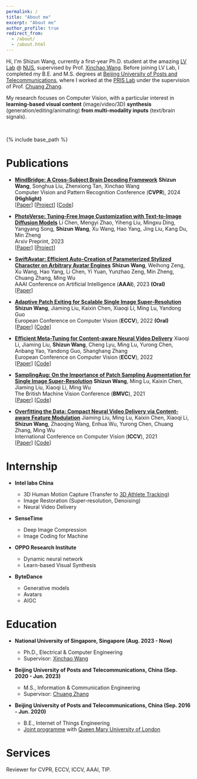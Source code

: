 ```yaml
---
permalink: /
title: "About me"
excerpt: "About me"
author_profile: true
redirect_from: 
  - /about/
  - /about.html
---
```


Hi, I'm Shizun Wang, currently a first-year Ph.D. student at the amazing [LV Lab](http://lv-nus.org/) @ [NUS](https://www.nus.edu.sg/), supervised by Prof. [Xinchao Wang](https://sites.google.com/site/sitexinchaowang/). Before joining LV Lab, I completed my B.E. and M.S. degrees at [Beijing University of Posts and Telecommunications](https://www.bupt.edu.cn/), where I worked at the [PRIS Lab](http://www.pris.net.cn/) under the supervision of Prof. [Chuang Zhang](http://www.pris.net.cn/introduction/teacher/zhangchuang).

My research focuses on Computer Vision, with a particular interest in **learning-based visual content** (image/video/3D) **synthesis** (generation/editing/animating) **from multi-modality inputs** (text/brain signals).



<br/>

{% include base_path %}


Publications
======

* **[MindBridge: A Cross-Subject Brain Decoding Framework](https://arxiv.org/abs/2404.07850)**
	**Shizun Wang**, Songhua Liu, Zhenxiong Tan, Xinchao Wang      
	Computer Vision and Pattern Recognition Conference (**CVPR**), 2024 **(Highlight)**      
 	\[[Paper](https://arxiv.org/pdf/2404.07850.pdf)\]  \[[Project](https://littlepure2333.github.io/MindBridge/)\]  \[[Code](https://github.com/littlepure2333/MindBridge)\]

* **[PhotoVerse: Tuning-Free Image Customization with Text-to-Image Diffusion Models](https://arxiv.org/abs/2309.05793)**
	Li Chen, Mengyi Zhao, Yiheng Liu, Mingxu Ding, Yangyang Song, **Shizun Wang**, Xu Wang, Hao Yang, Jing Liu, Kang Du, Min Zheng      
 	Arxiv Preprint, 2023      
 	\[[Paper](https://arxiv.org/pdf/2309.05793.pdf)\]  \[[Project](https://photoverse2d.github.io/)\]

* **[SwiftAvatar: Efficient Auto-Creation of Parameterized Stylized Character on Arbitrary Avatar Engines](https://arxiv.org/abs/2301.08153)**
	**Shizun Wang**, Weihong Zeng, Xu Wang, Hao Yang, Li Chen, Yi Yuan, Yunzhao Zeng, Min Zheng, Chuang Zhang, Ming Wu      
	AAAI Conference on Artificial Intelligence (**AAAI**), 2023 **(Oral)**      
	\[[Paper](https://arxiv.org/pdf/2301.08153.pdf)\]

* **[Adaptive Patch Exiting for Scalable Single Image Super-Resolution](https://arxiv.org/abs/2203.11589)**
	**Shizun Wang**, Jiaming Liu, Kaixin Chen, Xiaoqi Li, Ming Lu, Yandong Guo      
	European Conference on Computer Vision (**ECCV**), 2022 **(Oral)**      
	\[[Paper](https://arxiv.org/pdf/2203.11589.pdf)\]  \[[Code](https://github.com/littlepure2333/APE)\]

* **[Efficient Meta-Tuning for Content-aware Neural Video Delivery](https://arxiv.org/abs/2207.09691)**
	Xiaoqi Li, Jiaming Liu, **Shizun Wang**, Cheng Lyu, Ming Lu, Yurong Chen, Anbang Yao, Yandong Guo, Shanghang Zhang      
	European Conference on Computer Vision (**ECCV**), 2022      
	\[[Paper](https://arxiv.org/pdf/2207.09691.pdf)\]  \[[Code](https://github.com/Neural-video-delivery/EMT-Pytorch-ECCV2022)\]

* **[SamplingAug: On the Importance of Patch Sampling Augmentation for Single Image Super-Resolution](https://arxiv.org/abs/2111.15185)**
	**Shizun Wang**, Ming Lu, Kaixin Chen, Jiaming Liu, Xiaoqi Li, Ming Wu      
	The British Machine Vision Conference (**BMVC**), 2021      
	\[[Paper](https://arxiv.org/pdf/2111.15185.pdf)\]  \[[Code](https://github.com/littlepure2333/SamplingAug)\]

* **[Overfitting the Data: Compact Neural Video Delivery via Content-aware Feature Modulation](https://arxiv.org/abs/2108.08202)**
	Jiaming Liu, Ming Lu, Kaixin Chen, Xiaoqi Li, **Shizun Wang**, Zhaoqing Wang, Enhua Wu, Yurong Chen, Chuang Zhang, Ming Wu      
	International Conference on Computer Vision (**ICCV**), 2021      
	\[[Paper](https://openaccess.thecvf.com/content/ICCV2021/papers/Liu_Overfitting_the_Data_Compact_Neural_Video_Delivery_via_Content-Aware_Feature_ICCV_2021_paper.pdf)\]  \[[Code](https://github.com/Neural-video-delivery/CaFM-Pytorch-ICCV2021)\]


Internship
======
* **Intel labs China**
	* 3D Human Motion Capture (Transfer to [3D Athlete Tracking](https://www.intel.cn/content/www/cn/zh/sports/olympic-games/3dat.html))
	* Image Restoration (Super-resolution, Denoising)
	* Neural Video Delivery

* **SenseTime**
	* Deep Image Compression
	* Image Coding for Machine

* **OPPO Research Institute**
	* Dynamic neural network
	* Learn-based Visual Synthesis

* **ByteDance**
	* Generative models
	* Avatars
	* AIGC


Education
======
* **National University of Singapore, Singapore (Aug. 2023 - Now)**
	* Ph.D., Electrical & Computer Engineering    
	* Supervisor: [Xinchao Wang](https://sites.google.com/site/sitexinchaowang/)

* **Beijing University of Posts and Telecommunications, China (Sep. 2020 - Jun. 2023)**
	* M.S., Information & Communication Engineering
	* Supervisor: [Chuang Zhang](http://www.pris.net.cn/introduction/teacher/zhangchuang)
* **Beijing University of Posts and Telecommunications, China (Sep. 2016 - Jun. 2020)**
	* B.E., Internet of Things Engineering
	* [Joint programme](https://www.qmul.ac.uk/global/partnerships/jointprogrammes/bupt/) with [Queen Mary University of London](https://www.qmul.ac.uk/)


Services
======
Reviewer for CVPR, ECCV, ICCV, AAAI, TIP.
